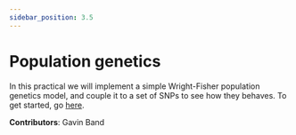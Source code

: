 ```yaml
---
sidebar_position: 3.5
---
```


# Population genetics

In this practical we will implement a simple Wright-Fisher population genetics model, and couple
it to a set of SNPs to see how they behaves. To get started, go
[here](implementing_a_Wright-Fisher_model.md).

**Contributors**: Gavin Band
